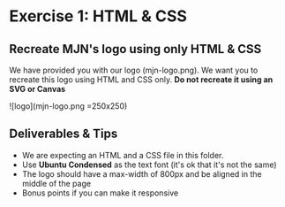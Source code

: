 # Exercise 1: HTML & CSS

## Recreate MJN's logo using only HTML & CSS

We have provided you with our logo (mjn-logo.png).  We want you to recreate this logo using HTML and CSS only.  **Do not recreate it using an SVG or Canvas**

![logo](mjn-logo.png =250x250)

## Deliverables & Tips

- We are expecting an HTML and a CSS file in this folder.
- Use **Ubuntu Condensed** as the text font (it's ok that it's not the same)
- The logo should have a max-width of 800px and be aligned in the middle of the page
- Bonus points if you can make it responsive